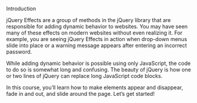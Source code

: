 Introduction

jQuery Effects are a group of methods in the jQuery library that are responsible for adding dynamic behavior to websites. You may have seen many of these effects on modern websites without even realizing it. For example, you are seeing jQuery Effects in action when drop-down menus slide into place or a warning message appears after entering an incorrect password.

While adding dynamic behavior is possible using only JavaScript, the code to do so is somewhat long and confusing. The beauty of jQuery is how one or two lines of jQuery can replace long JavaScript code blocks.

In this course, you’ll learn how to make elements appear and disappear, fade in and out, and slide around the page. Let’s get started!
